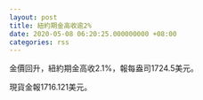 ```yaml
---
layout: post
title: 紐約期金高收逾2%
date: 2020-05-08 06:20:25.000000000 +08:00
categories: rss
---
```


金價回升，紐約期金高收2.1%，報每盎司1724.5美元。

現貨金報1716.121美元。
